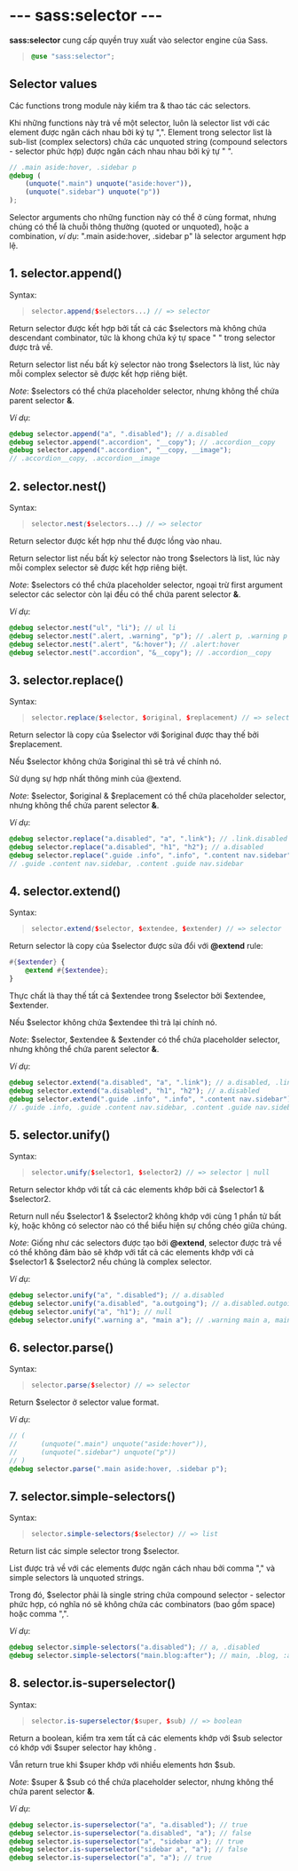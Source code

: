 # --- sass:selector ---

**sass:selector** cung cấp quyền truy xuất vào selector engine của Sass.  

>```scss
>@use "sass:selector";
>```


## Selector values

Các functions trong module này kiểm tra & thao tác các selectors.  

Khi những functions này trả về một selector, luôn là selector list với các element được ngăn cách nhau bởi ký tự ",". Element trong selector list là sub-list (complex selectors) chứa các unquoted string (compound selectors - selector phức hợp) được ngăn cách nhau nhau bởi ký tự " ".  

```scss
// .main aside:hover, .sidebar p
@debug (
    (unquote(".main") unquote("aside:hover")),
    (unquote(".sidebar") unquote("p"))
);
```

Selector arguments cho những function này có thể ở cùng format, nhưng chúng có thể là chuỗi thông thường (quoted or unquoted), hoặc a combination, *ví dụ*: ".main aside:hover, .sidebar p" là selector argument hợp lệ.  


## 1. selector.append()

Syntax:  

>```scss
>selector.append($selectors...) // => selector
>```

Return selector được kết hợp bởi tất cả các $selectors mà không chứa descendant combinator, tức là khong chứa ký tự space " " trong selector được trả về.  

Return selector list nếu bất kỳ selector nào trong $selectors là list, lúc này mỗi complex selector sẽ được kết hợp riêng biệt.  

*Note*: $selectors có thể chứa placeholder selector, nhưng không thể chứa parent selector **&**.  

*Ví dụ*:  

```scss
@debug selector.append("a", ".disabled"); // a.disabled
@debug selector.append(".accordion", "__copy"); // .accordion__copy
@debug selector.append(".accordion", "__copy, __image");
// .accordion__copy, .accordion__image
```


## 2. selector.nest()

Syntax:  

>```scss
>selector.nest($selectors...) // => selector
>```

Return selector được kết hợp như thể được lồng vào nhau.  

Return selector list nếu bất kỳ selector nào trong $selectors là list, lúc này mỗi complex selector sẽ được kết hợp riêng biệt.  

*Note*: $selectors có thể chứa placeholder selector, ngoại trừ first argument selector các selector còn lại đều có thể chứa parent selector **&**.  

*Ví dụ*:  

```scss
@debug selector.nest("ul", "li"); // ul li
@debug selector.nest(".alert, .warning", "p"); // .alert p, .warning p
@debug selector.nest(".alert", "&:hover"); // .alert:hover
@debug selector.nest(".accordion", "&__copy"); // .accordion__copy
```


## 3. selector.replace()

Syntax:  

>```scss
>selector.replace($selector, $original, $replacement) // => selector
>```

Return selector là copy của $selector với $original được thay thế bởi $replacement.  

Nếu $selector không chứa $original thì sẽ trả về chính nó.  

Sử dụng sự hợp nhất thông minh của @extend.  

*Note*: $selector, $original & $replacement có thể chứa placeholder selector, nhưng không thể chứa parent selector **&**.  

*Ví dụ*:  

```scss
@debug selector.replace("a.disabled", "a", ".link"); // .link.disabled
@debug selector.replace("a.disabled", "h1", "h2"); // a.disabled
@debug selector.replace(".guide .info", ".info", ".content nav.sidebar");
// .guide .content nav.sidebar, .content .guide nav.sidebar
```


## 4. selector.extend()

Syntax:  

>```scss
>selector.extend($selector, $extendee, $extender) // => selector
>```

Return selector là copy của $selector được sửa đổi với **@extend** rule:  
```scss
#{$extender} {
    @extend #{$extendee};
}
```

Thực chất là thay thế tất cả $extendee trong $selector bởi $extendee, $extender.  

Nếu $selector không chứa $extendee thì trả lại chính nó.  

*Note*: $selector, $extendee & $extender có thể chứa placeholder selector, nhưng không thể chứa parent selector **&**.  

*Ví dụ*:  

```scss
@debug selector.extend("a.disabled", "a", ".link"); // a.disabled, .link.disabled
@debug selector.extend("a.disabled", "h1", "h2"); // a.disabled
@debug selector.extend(".guide .info", ".info", ".content nav.sidebar");
// .guide .info, .guide .content nav.sidebar, .content .guide nav.sidebar
```


## 5. selector.unify()

Syntax:  

>```scss
>selector.unify($selector1, $selector2) // => selector | null
>```

Return selector khớp với tất cả các elements khớp bởi cả $selector1 & $selector2.  

Return null nếu $selector1 & $selector2 không khớp với cùng 1 phần tử bất kỳ, hoặc không có selector nào có thể biểu hiện sự chồng chéo giữa chúng.  

*Note*: Giống như các selectors được tạo bởi **@extend**, selector được trả về có thể không đảm bảo sẽ khớp với tất cả các elements khớp với cả $selector1 & $selector2 nếu chúng là complex selector.  

*Ví dụ*:  

```scss
@debug selector.unify("a", ".disabled"); // a.disabled
@debug selector.unify("a.disabled", "a.outgoing"); // a.disabled.outgoing
@debug selector.unify("a", "h1"); // null
@debug selector.unify(".warning a", "main a"); // .warning main a, main .warning a
```


## 6. selector.parse()

Syntax:  

>```scss
>selector.parse($selector) // => selector
>```

Return $selector ở selector value format.  

*Ví dụ*:  

```scss
// (
//      (unquote(".main") unquote("aside:hover")),
//      (unquote(".sidebar") unquote("p"))
// )
@debug selector.parse(".main aside:hover, .sidebar p");
```


## 7. selector.simple-selectors()

Syntax:  

>```scss
>selector.simple-selectors($selector) // => list
>```

Return list các simple selector trong $selector.  

List được trả về với các elements được ngăn cách nhau bởi comma "," và simple selectors là unquoted strings.  

Trong đó, $selector phải là single string chứa compound selector - selector phức hợp, có nghĩa nó sẽ không chứa các combinators (bao gồm space) hoặc comma ",".  

*Ví dụ*:  

```scss
@debug selector.simple-selectors("a.disabled"); // a, .disabled
@debug selector.simple-selectors("main.blog:after"); // main, .blog, :after
```


## 8. selector.is-superselector()

Syntax:  

>```scss
>selector.is-superselector($super, $sub) // => boolean
>```

Return a boolean, kiểm tra xem tất cả các elements khớp với $sub selector có khớp với $super selector hay không .  

Vẫn return true khi $super khớp với nhiều elements hơn $sub.  

*Note*: $super & $sub có thể chứa placeholder selector, nhưng không thể chứa parent selector **&**.

*Ví dụ*:  

```scss
@debug selector.is-superselector("a", "a.disabled"); // true
@debug selector.is-superselector("a.disabled", "a"); // false
@debug selector.is-superselector("a", "sidebar a"); // true
@debug selector.is-superselector("sidebar a", "a"); // false
@debug selector.is-superselector("a", "a"); // true
```
